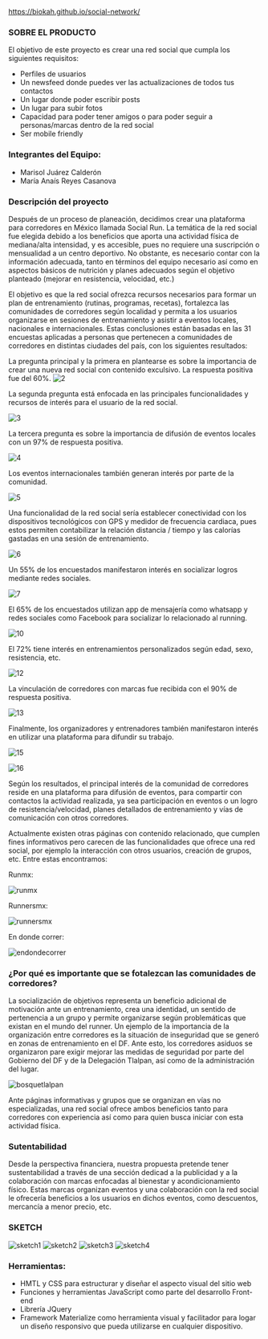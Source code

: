 https://biokah.github.io/social-network/

### SOBRE EL PRODUCTO
El objetivo de este proyecto es crear una red social que cumpla los siguientes requisitos:
- Perfiles de usuarios
- Un newsfeed donde puedes ver las actualizaciones de todos tus contactos
- Un lugar donde poder escribir posts
- Un lugar para subir fotos
- Capacidad para poder tener amigos o para poder seguir a personas/marcas dentro de la red social
- Ser mobile friendly


### Integrantes del Equipo:
- Marisol Juárez Calderón
- María Anaís Reyes Casanova


### Descripción del proyecto


Después de un proceso de planeación, decidimos crear una plataforma para corredores en México llamada Social Run.
La temática de la red social fue elegida debido a los beneficios que aporta una actividad física de mediana/alta intensidad, y es accesible, pues no requiere una suscripción o mensualidad a un centro deportivo. No obstante, es necesario contar con la información adecuada, tanto en términos del equipo necesario así como en aspectos básicos de nutrición y planes adecuados según el objetivo planteado (mejorar en resistencia, velocidad, etc.)


 El objetivo es que la red social ofrezca recursos necesarios para formar un plan de entrenamiento (rutinas, programas, recetas), fortalezca las comunidades de corredores según localidad y permita a los usuarios organizarse en sesiones de entrenamiento y asistir a eventos locales, nacionales e internacionales. Estas conclusiones están basadas en las 31 encuestas aplicadas a personas que pertenecen a comunidades de corredores en distintas ciudades del país, con los siguientes resultados:

La pregunta principal y la primera en plantearse es sobre la importancia de crear una nueva red social con contenido exculsivo. La respuesta positiva fue del 60%.
![2](assets/images/2.png)

La segunda pregunta está enfocada en las principales funcionalidades y recursos de interés para el usuario de la red social.

![3](assets/images/3.png)

La tercera pregunta es sobre la importancia de difusión de eventos locales con un 97% de respuesta positiva.

![4](assets/images/4.png)

Los eventos internacionales también generan interés por parte de la comunidad.

![5](assets/images/5.png)

Una funcionalidad de la red social sería establecer conectividad con los dispositivos tecnológicos con GPS y medidor de frecuencia cardiaca, pues estos permiten contabilizar la relación distancia / tiempo y las calorías gastadas en una sesión de entrenamiento.

![6](assets/images/6.png)

Un 55% de los encuestados manifestaron interés en socializar logros mediante redes sociales.

![7](assets/images/7.png)

El 65% de los encuestados utilizan app de mensajería como whatsapp y redes sociales como Facebook para socializar lo relacionado al running.

![10](assets/images/10.png)

El 72% tiene interés en entrenamientos personalizados según edad, sexo, resistencia, etc.

![12](assets/images/12.png)

La vinculación de corredores con marcas fue recibida con el 90% de respuesta positiva.

![13](assets/images/13.png)

Finalmente, los organizadores y entrenadores también manifestaron interés en utilizar una plataforma para difundir su trabajo.

![15](assets/images/15.png)

![16](assets/images/16.png)

Según los resultados, el principal interés de la comunidad de corredores reside en una plataforma para difusión de eventos, para compartir  con contactos la actividad realizada, ya sea participación en eventos o un logro de resistencia/velocidad, planes detallados de entrenamiento y vías de comunicación con otros corredores. 

Actualmente existen otras páginas con contenido relacionado, que cumplen fines informativos pero carecen de las funcionalidades que ofrece una red social, por ejemplo la interacción con otros usuarios, creación de grupos, etc. 
Entre estas encontramos: 

Runmx:

![runmx](assets/images/runmx.png)

Runnersmx:

![runnersmx](assets/images/runnersmx.png)

En donde correr:

![endondecorrer](assets/images/endondecorrer.png) 


### ¿Por qué es importante que se fotalezcan las comunidades de corredores?

La socialización de objetivos representa un beneficio adicional de motivación ante un entrenamiento, crea una identidad, un sentido de pertenencia a un grupo y permite organizarse según problemáticas que existan en el mundo del runner. 
Un ejemplo de la importancia de la organización entre corredores es la situación de inseguridad que se generó en zonas de entrenamiento en el DF. Ante esto, los corredores asiduos se organizaron pare exigir mejorar las medidas de seguridad por parte del Gobierno del DF y de la Delegación Tlalpan, así como de la administración del lugar. 

![bosquetlalpan](assets/images/bosquetlalpan.png)


Ante páginas informativas y grupos que se organizan en vías no especializadas, una red social ofrece ambos beneficios tanto para corredores con experiencia así como para quien busca iniciar con esta actividad física. 

### Sutentabilidad

Desde la perspectiva financiera, nuestra propuesta pretende tener sustentabilidad a través de una sección dedicad a la publicidad y a la colaboración con marcas enfocadas al bienestar y acondicionamiento físico. Estas marcas organizan eventos y una colaboración con la red social le ofrecería beneficios a los usuarios en dichos eventos, como descuentos, mercancía a menor precio, etc. 

### SKETCH 

![sketch1](assets/images/sketch1.jpg)
![sketch2](assets/images/sketch2.jpg)
![sketch3](assets/images/sketch3.jpg)
![sketch4](assets/images/sketch4.jpg)


### Herramientas:
- HMTL y CSS para estructurar y diseñar el aspecto visual del sitio web
- Funciones y herramientas JavaScript como parte del desarrollo Front-end
- Librería JQuery
- Framework Materialize como herramienta visual y facilitador para logar un diseño responsivo que pueda utilizarse en cualquier dispositivo. 



